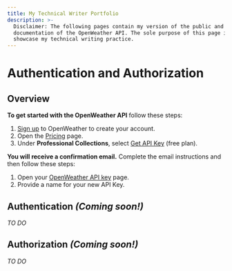```yaml
---
title: My Technical Writer Portfolio
description: >-
  Disclaimer: The following pages contain my version of the public and official
  documentation of the OpenWeather API. The sole purpose of this page is to
  showcase my technical writing practice.
---
```


# Authentication and Authorization  

## Overview  

**To get started with the OpenWeather API** follow these steps:

1. [Sign up](https://home.openweathermap.org/users/sign\_up) to OpenWeather to create your account.
2. Open the [Pricing](https://openweathermap.org/price) page.
3. Under **Professional Collections**, select [Get API Key](https://home.openweathermap.org/users/sign\_up) (free plan).

**You will receive a confirmation email.** Complete the email instructions and then follow these steps:

1. Open your [OpenWeather API key](https://home.openweathermap.org/api\_keys) page.
2. Provide a name for your new API Key.

## Authentication _(Coming soon!)_

_TO DO_

## Authorization _(Coming soon!)_  

_TO DO_

